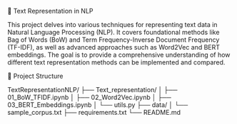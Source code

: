 🧠 Text Representation in NLP

This project delves into various techniques for representing text data in Natural Language Processing (NLP). It covers foundational methods like Bag of Words (BoW) and Term Frequency-Inverse Document Frequency (TF-IDF), as well as advanced approaches such as Word2Vec and BERT embeddings. The goal is to provide a comprehensive understanding of how different text representation methods can be implemented and compared.

📂 Project Structure

TextRepresentationNLP/
├── Text_representation/
│   ├── 01_BoW_TFIDF.ipynb
│   ├── 02_Word2Vec.ipynb
│   ├── 03_BERT_Embeddings.ipynb
│   └── utils.py
├── data/
│   └── sample_corpus.txt
├── requirements.txt
└── README.md

